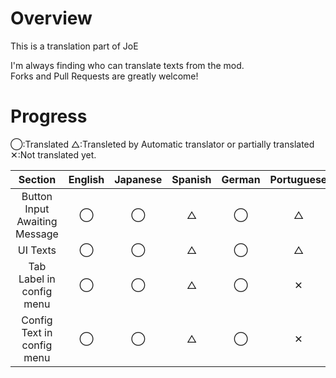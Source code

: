 # Overview
This is a translation part of JoE

I'm always finding who can translate texts from the mod.  
Forks and Pull Requests are greatly welcome!

# Progress

◯:Translated △:Transleted by Automatic translator or partially translated ✕:Not translated yet.

|Section|English|Japanese|Spanish|German|Portuguese|Chinese|Russian|
|:---:|:---:|:---:|:---:|:---:|:---:|:---:|:---:|
|Button Input Awaiting Message|◯|◯|△|◯|△|◯|△|
|UI Texts|◯|◯|△|◯|△|◯|△|
|Tab Label in config menu|◯|◯|△|◯|✕|◯|✕|
|Config Text in config menu|◯|◯|△|◯|✕|◯|✕|

